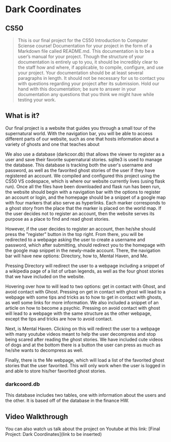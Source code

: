 # Dark Coordinates

## CS50
>This is our final project for the CS50 Introduction to Computer Sciense course!
Documentation for your project in the form of a Markdown file called README.md. This documentation is to be a user’s manual for your project. Though the structure of your documentation is entirely up to you, it should be incredibly clear to the staff how and where, if applicable, to compile, configure, and use your project. Your documentation should be at least several paragraphs in length. It should not be necessary for us to contact you with questions regarding your project after its submission. Hold our hand with this documentation; be sure to answer in your documentation any questions that you think we might have while testing your work.

## What is it?
Our final project is a website that guides you through a small tour of the supernatural world. With the navigation bar, you will be able to access different parts of our website, such as one that hosts information about a variety of ghosts and one that teaches about 

We also use a database (darkcoor.db) that allows the viewer to register as a user and save their favorite supernatural stories.
sqlite3 is used to manage the database. This database is tracking both the user's username and password, as well as the favorited ghost stories of the user if they have registered an account. We compiled and configured this project using the CS50 VS codespace, which is where our website currently lives (using flask run). Once all the files have been downloaded and flask run has been run, the website should begin with a navigation bar with the options to register an account or login, and the homepage should be a snippet of a google map with four markers that also serve as hyperlinks. Each marker corresponds to a ghost story from the place that the marker is placed on the world map. If the user decides not to register an account, then the website serves its purpose as a place to find and read ghost stories. 

However, if the user decides to register an account, then he/she should press the "register" button in the top right. From there, you will be redirected to a webpage asking the user to create a username and password, which after submitting, should redirect you to the homepage with the google map snippet in the newly-made account. There, the navigation bar will have new options: Directory, how to, Mental Haven, and Me. 

Pressing Directory will redirect the user to a webpage including a snippet of a wikipedia page of a list of urban legends, as well as the four ghost stories that we have included on the website. 

Hovering over how to will lead to two options: get in contact with Ghost, and avoid contact with Ghost. Pressing on get in contact with ghost will lead to a webpage with some tips and tricks as to how to get in contact with ghosts, as well some links for more information. We also included a snippet of an article on how to become a psychic. Pressing on avoid contact with ghost will lead to a webpage with the same structure as the other webpage, except the tips and tricks are how to avoid contact.

Next, is Mental Haven. Clicking on this will redirect the user to a webpage with many youtube videos meant to help the user decompress and stop being scared after reading the ghost stories. We have included cute videos of dogs and at the bottom there is a button the user can press as much as he/she wants to decompress as well.

Finally, there is the Me webpage, which will load a list of the favorited ghost stories that the user favorited. This will only work when the user is logged in and able to store his/her favorited ghost stories.

### darkcoord.db
This database includes two tables, one with information about the users and the other. It is based off of the database in the finance HW.

## Video Walkthrough
You can also watch us talk about the project on Youtube at this link:
[Final Project: Dark Coordinates](link to be inserted)
